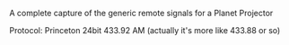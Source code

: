 A complete capture of the generic remote signals for a Planet Projector

Protocol: Princeton 24bit 433.92 AM (actually it's more like 433.88 or so)
